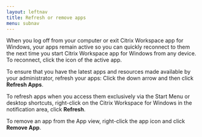 ```yaml
---
layout: leftnav
title: Refresh or remove apps
menu: subnav
---
```


When you log off from your computer or exit Citrix Workspace app for Windows, your apps remain active so you can quickly reconnect to them the next time you start Citrix Workspace app for Windows from any device. To reconnect, click the icon of the active app.

To ensure that you have the latest apps and resources made available by your administrator, refresh your apps: Click the down arrow and then click **Refresh Apps**.

To refresh apps when you access them exclusively via the Start Menu or desktop shortcuts, right-click on the Citrix Workspace for Windows in the notification area, click **Refresh**.

To remove an app from the App view, right-click the app icon and click **Remove App**.